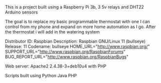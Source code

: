 This is a project built using a Raspberry Pi 3b, 3 5v relays and DHT22 Arduino sensors

The goal is to replace my basic programmable thermostat with one I can control from my 
phone and expand on more home automation as I go. After the thermostat i will add in the
watering system


Distributor ID: Raspbian
Description:    Raspbian GNU/Linux 11 (bullseye)
Release:        11
Codename:       bullseye
HOME_URL="http://www.raspbian.org/"
SUPPORT_URL="http://www.raspbian.org/RaspbianForums"
BUG_REPORT_URL="http://www.raspbian.org/RaspbianBugs"

Web server: Apache2  2.4.38-3+deb10u4 with PHP

Scripts built using 
Python
Java
PHP